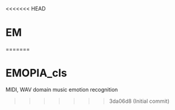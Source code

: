 <<<<<<< HEAD
# EM
=======
# EMOPIA_cls
MIDI, WAV domain music emotion recognition
>>>>>>> 3da06d8 (Initial commit)

